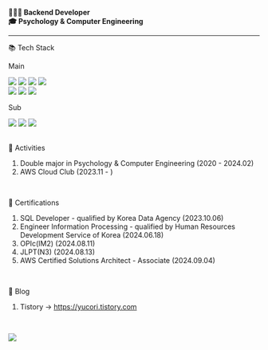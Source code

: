 <!--
<div align="center">
  <img src="https://capsule-render.vercel.app/api?type=waving&color=368DA8&height=230&text=yucori&fontColor=353839&fontSize=90&fontAlignY=37"/>
</div>

* * *

2. Wecode bootcamp Back-End (2023.01 - 2023.04)
3. Aswemake Back-End Intern (2023.04 - 2023.05)
4. nipa 주관 AI+web development camp Back-End (2023.07 - 2023.09)
-->
**👩🏻‍💻 Backend Developer**   
**🎓 Psychology & Computer Engineering**   

---
📚 Tech Stack

Main
<div align="left">
	<img src="https://img.shields.io/badge/Java-E34F26?style=flat&logo=Java&logoColor=white" />
	<img src="https://img.shields.io/badge/SpringBoot-6DB33F?style=flat&logo=SpringBoot&logoColor=white" />
	<img src="https://img.shields.io/badge/Python-3776AB?style=flat&logo=Python&logoColor=white" />
	<img src="https://img.shields.io/badge/MySQL-4479A1?style=flat&logo=MySQL&logoColor=white" />
        
	
</div>

<div align="left>
	<im src=""/>
	<img src="https://img.shields.io/badge/Amazon AWS-232F3E?style=flat&logo=Amazon AWS&logoColor=white" />
	<img src="https://img.shields.io/badge/Docker-2496ED?style=flat&logo=Docker&logoColor=white" />
  	<img src="https://img.shields.io/badge/C++-00599C?style=flat&logo=C++&logoColor=white" />
</div>

Sub
<div align="left">
	<img src="https://img.shields.io/badge/JavaScript-F7DF1E?style=flat&logo=JavaScript&logoColor=white" />
	<img src="https://img.shields.io/badge/Node.js-339933?style=flat&logo=Node.js&logoColor=white" />
	<img src="https://img.shields.io/badge/Express-000000?style=flat&logo=Express&logoColor=white" />
	
	
</div>

<!--
<br>
🔥 Studying<br><br>
<div>
-->	
</div>



<!--
<div align="center">
  <p>&nbsp</p>
  <p>&nbsp</p>
  <p>📗 Tools</p>
  <img src="https://img.shields.io/badge/Visual Studio Code-007ACC?style=flat&logo=Visual Studio Code&logoColor=white" />
  <img src="https://img.shields.io/badge/GitHub-181717?style=flat&logo=GitHub&logoColor=white" />
</div>
-->

<br>

📖 Activities
1. Double major in Psychology & Computer Engineering (2020 - 2024.02)
2. AWS Cloud Club (2023.11 - )
<br>

🌟 Certifications
1. SQL Developer - qualified by Korea Data Agency (2023.10.06)
2. Engineer Information Processing - qualified by Human Resources Development Service of Korea (2024.06.18)
3. OPIc(IM2) (2024.08.11)
4. JLPT(N3) (2024.08.13)
5. AWS Certified Solutions Architect - Associate (2024.09.04)
</br>

🐹 Blog
1. Tistory -> <a href="https://yucori.tistory.com">https://yucori.tistory.com</a>

<!--
<div align="left">
  <p>&nbsp</p>
  <p>🐹 SNS </p>
  <a href="https://yucori.tistory.com">Tistory</a>
</div>
-->

<div align="left">
  <p>&nbsp</p>
  <img src="https://github-readme-stats.vercel.app/api/top-langs/?username=yucori&layout=compact">
  <span>&nbsp&nbsp&nbsp&nbsp&nbsp&nbsp</span>
  <!--
  <img src="https://github-readme-stats.vercel.app/api?username=yucori&show_icons=true">
  -->
</div>
